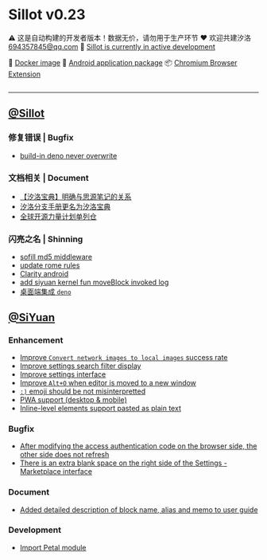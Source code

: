 # Sillot v0.23

⚠️ 这是自动构建的开发者版本！数据无价，请勿用于生产环节
❤️ 欢迎共建汐洛 694357845@qq.com
🚧 [Sillot is currently in active development](https://github.com/orgs/Hi-Windom/projects/2/views/2)

🚢 [Docker image](https://hub.docker.com/r/soltus/sillot/tags?page=1&ordering=last_updated)  📱 [Android application package](https://github.com/Hi-Windom/Sillot-android/releases)  📦 [Chromium Browser Extension](https://github.com/K-Sillot/Sillot-Be/releases)

<p align="center">
<img src="https://img.shields.io/badge/Chromium 94+-black?logo=Google Chrome&logoColor=white" alt="" title=""/><img src="https://img.shields.io/badge/Windows 10+-black?logo=Windows 11" title=""/><img src="https://img.shields.io/badge/macOS-black?logo=apple" title=""/><img src="https://img.shields.io/badge/Docker-black?logo=docker" title=""/><img src="https://img.shields.io/badge/Android 11+-black?logo=android" title=""/>
</p>

---

## [@Sillot](https://github.com/Hi-Windom/Sillot)

### 修复错误 | Bugfix

* [build-in deno never overwrite](https://github.com/Hi-Windom/Sillot/issues/546)

### 文档相关 | Document

* [【汐洛宝典】明确与思源笔记的关系](https://github.com/Hi-Windom/Sillot/issues/537)
* [汐洛分支手册更名为汐洛宝典](https://github.com/Hi-Windom/Sillot/issues/536)
* [全球开源力量计划单列仓](https://github.com/Hi-Windom/Sillot/issues/515)

### 闪亮之名 | Shinning

* [sofill md5 middleware](https://github.com/Hi-Windom/Sillot/issues/543)
* [update rome rules](https://github.com/Hi-Windom/Sillot/issues/541)
* [Clarity android](https://github.com/Hi-Windom/Sillot/issues/539)
* [add siyuan kernel fun moveBlock invoked log](https://github.com/Hi-Windom/Sillot/issues/530)
* [桌面端集成 `deno`](https://github.com/Hi-Windom/Sillot/issues/332)

## [@SiYuan](https://github.com/siyuan-note/siyuan)

### Enhancement

* [Improve `Convert network images to local images` success rate](https://github.com/siyuan-note/siyuan/issues/8040)
* [Improve settings search filter display](https://github.com/siyuan-note/siyuan/issues/8038)
* [Improve settings interface](https://github.com/siyuan-note/siyuan/issues/8034)
* [Improve `Alt+O` when editor is moved to a new window](https://github.com/siyuan-note/siyuan/issues/8032)
* [`:)` emoji should be not misinterpretted](https://github.com/siyuan-note/siyuan/issues/8030)
* [PWA support (desktop & mobile)](https://github.com/siyuan-note/siyuan/pull/8012)
* [Inline-level elements support pasted as plain text](https://github.com/siyuan-note/siyuan/issues/8010)

### Bugfix

* [After modifying the access authentication code on the browser side, the other side does not refresh](https://github.com/siyuan-note/siyuan/issues/8028)
* [There is an extra blank space on the right side of the Settings - Marketplace interface](https://github.com/siyuan-note/siyuan/issues/8027)

### Document

* [Added detailed description of block name, alias and memo to user guide](https://github.com/siyuan-note/siyuan/issues/8046)

### Development

* [Import Petal module](https://github.com/siyuan-note/siyuan/pull/8001)

